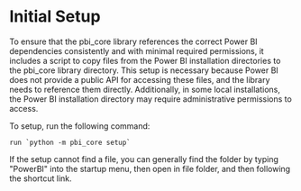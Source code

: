 # Initial Setup

To ensure that the pbi_core library references the correct Power BI dependencies consistently and with minimal required permissions, it includes a script to copy files from the Power BI installation directories to the pbi_core library directory. This setup is necessary because Power BI does not provide a public API for accessing these files, and the library needs to reference them directly. Additionally, in some local installations, the Power BI installation directory may require administrative permissions to access.

To setup, run the following command:

```shell
run `python -m pbi_core setup`
```    

If the setup cannot find a file, you can generally find the folder by typing "PowerBI" into the startup menu, then open in file folder, and then following the shortcut link.